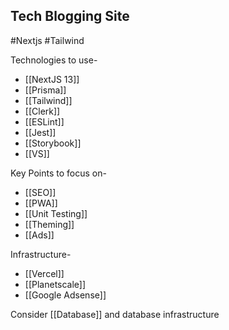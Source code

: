 ## Tech Blogging Site

#Nextjs #Tailwind

Technologies to use-
- [[NextJS 13]]
- [[Prisma]]
- [[Tailwind]]
- [[Clerk]]
- [[ESLint]]
- [[Jest]]
- [[Storybook]]
- [[VS]]

Key Points to focus on-
- [[SEO]]
- [[PWA]]
- [[Unit Testing]]
- [[Theming]]
- [[Ads]]

Infrastructure-
- [[Vercel]]
- [[Planetscale]]
- [[Google Adsense]]

Consider [[Database]] and database infrastructure